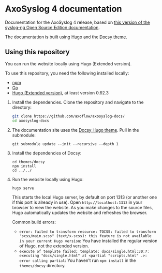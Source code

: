# AxoSyslog 4 documentation

Documentation for the AxoSyslog 4 release, based on [this version of the syslog-ng Open Source Edition documentation](https://github.com/balabit/syslog-ng-ose-guides/commit/2f4a52ee61d1ea9ad27cb4f3168b95408fddfdf2).

The documentation is built using [Hugo](https://gohugo.io/) and the [Docsy theme](https://www.docsy.dev/docs/).

## Using this repository

You can run the website locally using Hugo (Extended version).

To use this repository, you need the following installed locally:

- [npm](https://www.npmjs.com/)
- [Go](https://go.dev/)
- [Hugo (Extended version)](https://gohugo.io/), at least version 0.92.3

1. Install the dependencies. Clone the repository and navigate to the directory:

    ```bash
    git clone https://github.com/axoflow/axosyslog-docs/
    cd axosyslog-docs
    ```

1. The documentation site uses the [Docsy Hugo theme](https://github.com/google/docsy#readme). Pull in the submodule:

    ```shell
    git submodule update --init --recursive --depth 1
    ```

1. Install the dependencies of Docsy:

    ```shell
    cd themes/docsy
    npm install
    cd ../../
    ```

1. Run the website locally using Hugo:

    ```shell
    hugo serve
    ```

    This starts the local Hugo server, by default on port 1313 (or another one if this port is already in use). Open `http://localhost:1313` in your browser to view the website. As you make changes to the source files, Hugo automatically updates the website and refreshes the browser.

    Common build errors:

    - `error: failed to transform resource: TOCSS: failed to transform "scss/main.scss" (text/x-scss): this feature is not available in your current Hugo version`: You have installed the regular version of Hugo, not the extended version.
    - `execute of template failed: template: docs/single.html:30:7: executing "docs/single.html" at <partial "scripts.html" .>: error calling partial`: You haven't run `npm install` in the `themes/docsy` directory.
